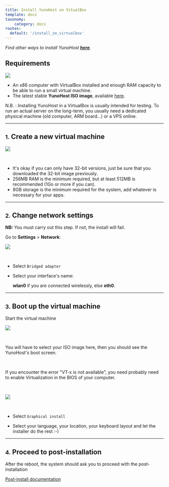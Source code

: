 ```yaml
---
title: Install YunoHost on VitualBox
template: docs
taxonomy:
    category: docs
routes:
  default: '/install_on_virtualbox'
---
```


*Find other ways to install YunoHost **[here](/install)**.*

## Requirements

![](image://virtualbox.png?resize=200)

* An x86 computer with VirtualBox installed and enough RAM capacity to be able to run a small virtual machine.
* The latest stable **YunoHost ISO image**, available [here](/images).

<div class="alert alert-warning" markdown="1">
N.B. : Installing YunoHost in a VirtualBox is usually intended for testing. To
run an actual server on the long-term, you usually need a dedicated physical
machine (old computer, ARM board...) or a VPS online.
</div>

---

## <small>1.</small> Create a new virtual machine

![](image://virtualbox_1.png)

<br>

* It's okay if you can only have 32-bit versions, just be sure that you downloaded the 32-bit image previously.
* 256MB RAM is the minimum required, but at least 512MB is recommended (1Go or more if you can).
* 8GB storage is the minimum required for the system, add whatever is necessary for your apps.

---

## <small>2.</small> Change network settings

**NB:** You must carry out this step. If not, the install will fail. 

Go to **Settings** > **Network**:

![](image://virtualbox_2.png)

<br>

* Select `Bridged adapter`

* Select your interface's name:

    **wlan0** if you are connected wirelessly, else **eth0**.

---

## <small>3.</small> Boot up the virtual machine

Start the virtual machine

![](image://virtualbox_2.1.png)

<br>

You will have to select your ISO image here, then you should see the YunoHost's boot screen.

<br>

If you encounter the error "VT-x is not available", you need probably need to enable Virtualization in the BIOS of your computer.

<br>

![](image://virtualbox_3.png)

<br>

* Select `Graphical install`

* Select your language, your location, your keyboard layout and let the installer do the rest :-)

---

## <small>4.</small> Proceed to post-installation

After the reboot, the system should ask you to proceed with the
post-installation

<a class="btn btn-lg btn-default" href="/postinstall">Post-install documentation</a>



